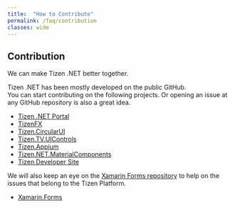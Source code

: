 ```yaml
---
title:  "How to Contribute"
permalink: /faq/contribution
classes: wide
---
```


## Contribution
We can make Tizen .NET better together.<br/>

Tizen .NET has been mostly developed on the public GitHub.<br/>
You can start contributing on the following projects.
Or opening an issue at any GitHub repository is also a great idea.

  - [Tizen .NET Portal](https://github.com/Samsung/Tizen.NET/)
  - [TizenFX](https://github.com/Samsung/TizenFX/)
  - [Tizen.CircularUI](https://github.com/Samsung/Tizen.CircularUI/)
  - [Tizen.TV.UIControls](https://github.com/Samsung/Tizen.TV.UIControls/)
  - [Tizen.Appium](https://github.com/samsung/Tizen.Appium)
  - [Tizen.NET.MaterialComponents](https://github.com/TizenAPI/Tizen.NET.MaterialComponents)
  - [Tizen Developer Site](https://github.com/Samsung/tizen-docs/)

We will also keep an eye on the [Xamarin Forms repository](https://github.com/xamarin/Xamarin.Forms) to help on the issues that belong to the Tizen Platform.
  - [Xamarin.Forms](https://github.com/xamarin/Xamarin.Forms)
